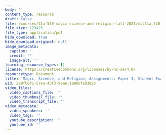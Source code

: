```yaml
---
body: ''
content_type: resource
draft: false
file: /courses/21a-520-magic-science-and-religion-fall-2021/mit21a_520f21_paper3_example1.pdf
file_size: 123423
file_type: application/pdf
hide_download: true
hide_download_original: null
image_metadata:
  caption: ''
  credit: ''
  image-alt: ''
learning_resource_types: []
license: https://creativecommons.org/licenses/by-nc-sa/4.0/
resourcetype: Document
title: 'Magic, Science, and Religion, Assignments: Paper 3, Student Example 1'
uid: 289fb0f1-57ea-43f3-9eae-1a966fa83626
video_files:
  video_captions_file: ''
  video_thumbnail_file: ''
  video_transcript_file: ''
video_metadata:
  video_speakers: ''
  video_tags: ''
  youtube_description: ''
  youtube_id: ''
---
```

